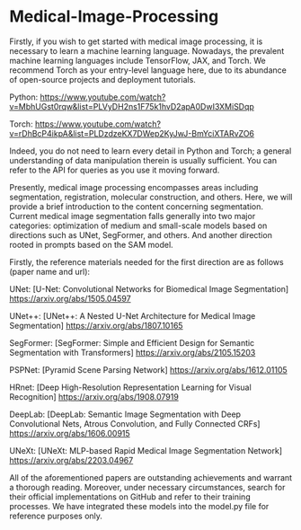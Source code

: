 # Medical-Image-Processing

Firstly, if you wish to get started with medical image processing, it is necessary to learn a machine learning language. Nowadays, the prevalent machine learning languages include TensorFlow, JAX, and Torch. We recommend Torch as your entry-level language here, due to its abundance of open-source projects and deployment tutorials.

Python: https://www.youtube.com/watch?v=MbhUGst0rqw&list=PLVyDH2ns1F75k1hvD2apA0DwI3XMiSDqp

Torch: https://www.youtube.com/watch?v=rDhBcP4ikpA&list=PLDzdzeKX7DWep2KyJwJ-BmYciXTARvZO6

Indeed, you do not need to learn every detail in Python and Torch; a general understanding of data manipulation therein is usually sufficient. You can refer to the API for queries as you use it moving forward.

Presently, medical image processing encompasses areas including segmentation, registration, molecular construction, and others. Here, we will provide a brief introduction to the content concerning segmentation. Current medical image segmentation falls generally into two major categories: optimization of medium and small-scale models based on directions such as UNet, SegFormer, and others. And another direction rooted in prompts based on the SAM model.

Firstly, the reference materials needed for the first direction are as follows (paper name and url):

UNet: [U-Net: Convolutional Networks for Biomedical Image Segmentation] https://arxiv.org/abs/1505.04597

UNet++: [UNet++: A Nested U-Net Architecture for Medical Image Segmentation] https://arxiv.org/abs/1807.10165

SegFormer: [SegFormer: Simple and Efficient Design for Semantic Segmentation with Transformers] https://arxiv.org/abs/2105.15203

PSPNet: [Pyramid Scene Parsing Network] https://arxiv.org/abs/1612.01105

HRnet: [Deep High-Resolution Representation Learning for Visual Recognition] https://arxiv.org/abs/1908.07919

DeepLab: [DeepLab: Semantic Image Segmentation with Deep Convolutional Nets, Atrous Convolution, and Fully Connected CRFs] https://arxiv.org/abs/1606.00915

UNeXt: [UNeXt: MLP-based Rapid Medical Image Segmentation Network] https://arxiv.org/abs/2203.04967

All of the aforementioned papers are outstanding achievements and warrant a thorough reading. Moreover, under necessary circumstances, search for their official implementations on GitHub and refer to their training processes. We have integrated these models into the model.py file for reference purposes only.
